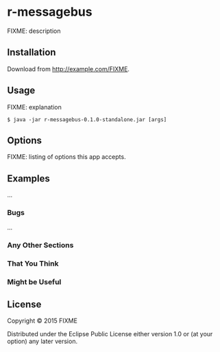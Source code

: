# r-messagebus

FIXME: description

## Installation

Download from http://example.com/FIXME.

## Usage

FIXME: explanation

    $ java -jar r-messagebus-0.1.0-standalone.jar [args]

## Options

FIXME: listing of options this app accepts.

## Examples

...

### Bugs

...

### Any Other Sections
### That You Think
### Might be Useful

## License

Copyright © 2015 FIXME

Distributed under the Eclipse Public License either version 1.0 or (at
your option) any later version.
